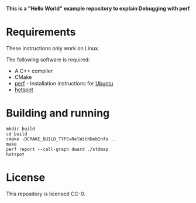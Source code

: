 **This is a "Hello World" example repository to explain Debugging with perf**

# Requirements

These instructions only work on Linux.

The following software is required:
* A C++ compiler
* CMake
* [perf](https://en.wikipedia.org/wiki/Perf_(Linux)) - Installation instructions for [Ubuntu](https://askubuntu.com/questions/50145/how-to-install-perf-monitoring-tool)
* [hotspot](https://github.com/KDAB/hotspot)

# Building and running

```
mkdir build
cd build
cmake -DCMAKE_BUILD_TYPE=RelWithDebInfo ..
make
perf report --call-graph dward ./stdmap
hotspot
```

# License

This repository is licensed CC-0.
